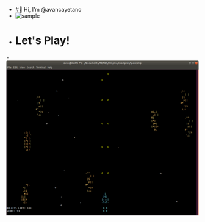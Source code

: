 - #👋 Hi, I’m @avancayetano
- ![sample](https://github.com/avancayetano/pyctchar/tree/master/screenshots "sample")
- # Let's Play!
-![gameplay](https://github.com/avancayetano/clingine/blob/master/screenshots/gameplay.png "gameplay")
